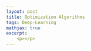 ```yaml
---
layout: post
title: Optimization Algorithms
tags: Deep-Learning
mathjax: true
excerpt:
    <p></p>
---
```

